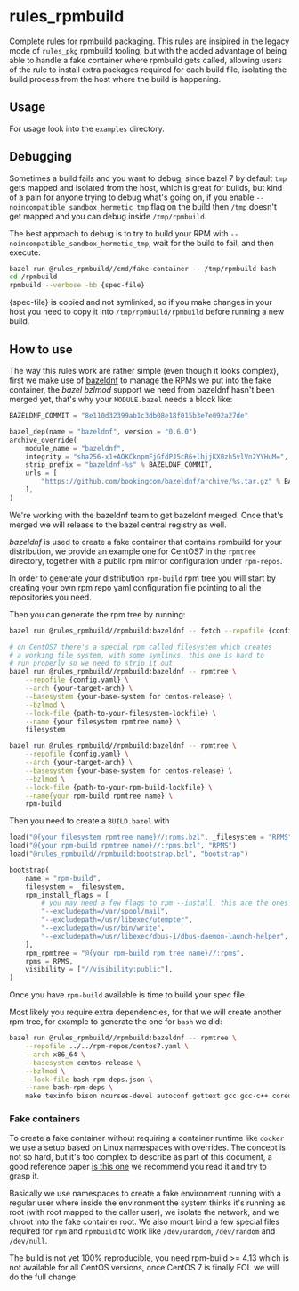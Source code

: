 # rules_rpmbuild

Complete rules for rpmbuild packaging. This rules are insipired in the legacy mode
of `rules_pkg` rpmbuild tooling, but with the added advantage of being able to handle
a fake container where rpmbuild gets called, allowing users of the rule to install
extra packages required for each build file, isolating the build process from the
host where the build is happening.

## Usage

For usage look into the `examples` directory.

## Debugging

Sometimes a build fails and you want to debug, since bazel 7 by default `tmp` gets mapped
and isolated from the host, which is great for builds, but kind of a pain for anyone trying
to debug what's going on, if you enable `--noincompatible_sandbox_hermetic_tmp` flag on the
build then `/tmp` doesn't get mapped and you can debug inside `/tmp/rpmbuild`.

The best approach to debug is to try to build your RPM with `--noincompatible_sandbox_hermetic_tmp`,
wait for the build to fail, and then execute:

```bash
bazel run @rules_rpmbuild//cmd/fake-container -- /tmp/rpmbuild bash
cd /rpmbuild
rpmbuild --verbose -bb {spec-file}
```

{spec-file} is copied and not symlinked, so if you make changes in your host you need to
copy it into `/tmp/rpmbuild/rpmbuild` before running a new build.

## How to use

The way this rules work are rather simple (even though it looks complex), first we make use
of [bazeldnf](https://github.com/rmohr/bazeldnf) to manage the RPMs we put into the
fake container, the _bazel bzlmod_ support we need from bazeldnf hasn't been
merged yet, that's why your `MODULE.bazel` needs a block like:

```python
BAZELDNF_COMMIT = "8e110d32399ab1c3db08e18f015b3e7e092a27de"

bazel_dep(name = "bazeldnf", version = "0.6.0")
archive_override(
    module_name = "bazeldnf",
    integrity = "sha256-x1+AOKCknpmFjGfdPJ5cR6+lhjjKX0zh5vlVn2YYHuM=",
    strip_prefix = "bazeldnf-%s" % BAZELDNF_COMMIT,
    urls = [
        "https://github.com/bookingcom/bazeldnf/archive/%s.tar.gz" % BAZELDNF_COMMIT,
    ],
)
```

We're working with the bazeldnf team to get bazeldnf merged. Once that's merged we will
release to the bazel central registry as well.

_bazeldnf_ is used to create a fake container that contains rpmbuild for your distribution,
we provide an example one for CentOS7 in the `rpmtree` directory, together with a
public rpm mirror configuration under `rpm-repos`.

In order to generate your distribution `rpm-build` rpm tree you will start by creating your
own rpm repo yaml configuration file pointing to all the repositories you need.

Then you can generate the rpm tree by running:

```bash
bazel run @rules_rpmbuild//rpmbuild:bazeldnf -- fetch --repofile {config.yaml}

# on CentOS7 there's a special rpm called filesystem which creates
# a working file system, with some symlinks, this one is hard to
# run properly so we need to strip it out
bazel run @rules_rpmbuild//rpmbuild:bazeldnf -- rpmtree \
    --repofile {config.yaml} \
    --arch {your-target-arch} \
    --basesystem {your-base-system for centos-release} \
    --bzlmod \
    --lock-file {path-to-your-filesystem-lockfile} \
    --name {your filesystem rpmtree name} \
    filesystem

bazel run @rules_rpmbuild//rpmbuild:bazeldnf -- rpmtree \
    --repofile {config.yaml} \
    --arch {your-target-arch} \
    --basesystem {your-base-system for centos-release} \
    --bzlmod \
    --lock-file {path-to-your-rpm-build-lockfile} \
    --name{your rpm-build rpmtree name} \
    rpm-build
```

Then you need to create a `BUILD.bazel` with

```python
load("@{your filesystem rpmtree name}//:rpms.bzl", _filesystem = "RPMS")
load("@{your rpm-build rpmtree name}//:rpms.bzl", "RPMS")
load("@rules_rpmbuild//rpmbuild:bootstrap.bzl", "bootstrap")

bootstrap(
    name = "rpm-build",
    filesystem = _filesystem,
    rpm_install_flags = [
        # you may need a few flags to rpm --install, this are the ones we collected for CentOS7
        "--excludepath=/var/spool/mail",
        "--excludepath=/usr/libexec/utempter",
        "--excludepath=/usr/bin/write",
        "--excludepath=/usr/libexec/dbus-1/dbus-daemon-launch-helper",
    ],
    rpm_rpmtree = "@{your rpm-build rpm tree name}//:rpms",
    rpms = RPMS,
    visibility = ["//visibility:public"],
)
```

Once you have `rpm-build` available is time to build your spec file.

Most likely you require extra dependencies, for that we will create
another rpm tree, for example to generate the one for `bash` we did:

```bash
bazel run @rules_rpmbuild//rpmbuild:bazeldnf -- rpmtree \
    --repofile ../../rpm-repos/centos7.yaml \
    --arch x86_64 \
    --basesystem centos-release \
    --bzlmod \
    --lock-file bash-rpm-deps.json \
    --name bash-rpm-deps \
    make texinfo bison ncurses-devel autoconf gettext gcc gcc-c++ coreutils
```

### Fake containers

To create a fake container without requiring a container runtime like `docker` we use
a setup based on Linux namespaces with overrides. The concept is not so hard,
but it's too complex to describe as part of this document, a good reference paper
[is this one](https://www.toptal.com/linux/separation-anxiety-isolating-your-system-with-linux-namespaces#)
we recommend you read it and try to grasp it.

Basically we use namespaces to create a fake environment running with a regular user
where inside the environment the system thinks it's running as root (with root
mapped to the caller user), we isolate the network, and we chroot into the fake
container root. We also mount bind a few special files required for `rpm` and
`rpmbuild` to work like `/dev/urandom`, `/dev/random` and `/dev/null`.

The build is not yet 100% reproducible, you need rpm-build >= 4.13 which is not
available for all CentOS versions, once CentOS 7 is finally EOL we will do the
full change.
